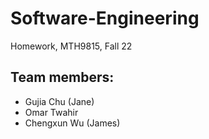 # Software-Engineering

Homework, MTH9815, Fall 22

## Team members:
- Gujia Chu (Jane)
- Omar Twahir
- Chengxun Wu (James)

